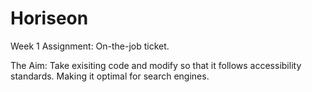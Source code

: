 # Horiseon

Week 1 Assignment: On-the-job ticket. 

The Aim: Take exisiting code and modify so that it follows accessibility standards. Making it optimal for search engines.
